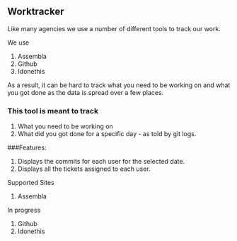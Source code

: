 ## Worktracker

Like many agencies we use a number of different tools to track our work.

We use

1. Assembla
2. Github
3. Idonethis

As a result, it can be hard to track what you need to be working on and what you got done
as the data is spread over a few places.

### This tool is meant to track

1. What you need to be working on
2. What did you got done for a specific day - as told by git logs.

###Features:

1. Displays the commits for each user for the selected date.
2. Displays all the tickets assigned to each user.

Supported Sites

1. Assembla

In progress

1. Github
2. Idonethis
